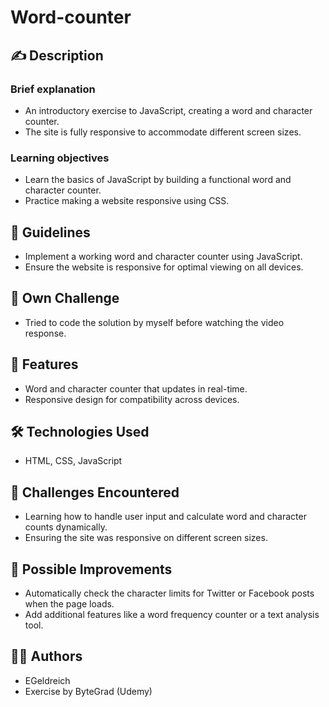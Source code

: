 # Word-counter

## ✍️ Description

### Brief explanation

-   An introductory exercise to JavaScript, creating a word and character counter.
-   The site is fully responsive to accommodate different screen sizes.

### Learning objectives

-   Learn the basics of JavaScript by building a functional word and character counter.
-   Practice making a website responsive using CSS.

## 📜 Guidelines

-   Implement a working word and character counter using JavaScript.
-   Ensure the website is responsive for optimal viewing on all devices.

## 💪 Own Challenge

-   Tried to code the solution by myself before watching the video response.

## 🚀 Features

-   Word and character counter that updates in real-time.
-   Responsive design for compatibility across devices.

## 🛠️ Technologies Used

-   HTML, CSS, JavaScript

## 🤔 Challenges Encountered

-   Learning how to handle user input and calculate word and character counts dynamically.
-   Ensuring the site was responsive on different screen sizes.

## 🔮 Possible Improvements

-   Automatically check the character limits for Twitter or Facebook posts when the page loads.
-   Add additional features like a word frequency counter or a text analysis tool.

## 👩‍💻 Authors

-   EGeldreich  
-   Exercise by ByteGrad (Udemy)
